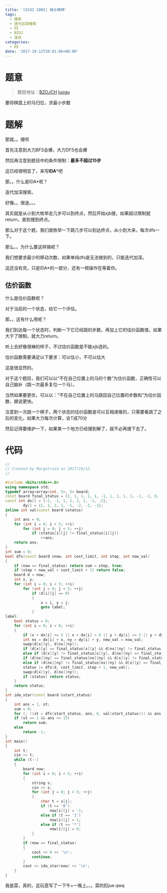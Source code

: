 ```yaml
---
title: '[SCOI 2005] 骑士精神'
tags:
  - 搜索
  - 迭代加深搜索
  - OI
  - BZOJ
  - 洛谷
categories:
  - OI
date: '2017-10-12T20:01:06+08:00'
---
```


# 题意

> 题目地址：[BZOJCH](https://ruanx.pw/bzojch/p/1085.html)  [luogu](https://daniu.luogu.org/problem/show?pid=2324)

要将棋盘上的马归位，求最小步数

<!--more-->

# 题解

那就。。搜呗

首先注意到大力BFS会爆，大力DFS也会爆

然后再注意到题目中的条件限制：**最多不超过15步**

这已经很明显了，来写**IDA***吧

那。。什么是IDA*呢？

迭代加深搜索。

好像。。很迷。。。

其实就是从小到大枚举走几步可以到终点，然后开始xjb搜，如果超过限制就return，直到搜到终点。

那么对于这个题，我们就枚举一下跳几步可以到达终点，从小到大来，每次dfs一下。

那么。。为什么要这样搞呢？

我们想要求最少的移动次数，如果单纯dfs是无法做到的，只能迭代加深。

这还没有完，只是IDA*的一部分，还有一顿操作在等着你。

## 估价函数

什么是估价函数呢？

对于当前的一个状态，给它一个评估。

那。。这有什么用呢？

我们到达每一个状态时，判断一下它已经跳的步数，再加上它的估价函数值，如果大于了限制，就大力return。

听上去好像很棒的样子，不过估价函数是不能xjb选的。

估价函数需要满足以下要求：可以估小，不可以估大

这是很显然的。

对于这个题目，我们可以以“不在自己位置上的马的个数”为估价函数，正确性可以自己脑补（跳一次最多复位一个马）。

当然如果要更优，可以以：“不在自己位置上的马跳回自己位置的步数和”为估价函数，据说更快。

注意到一次跳一个棋子，两个状态的估价函数是可以互相递推的，只需要看跳了之后的变化，如果大力每次计算，会T成70分

然后记得要维护一下，如果某一个地方已经搜到解了，就不必再搜下去了。

# 代码

``` cpp
//
// Created by Margatroid on 2017/10/12.
//

#include <bits/stdc++.h>
using namespace std;
typedef array<array<int, 5>, 5> board;
const board final_status = {1, 1, 1, 1, 1, -1, 1, 1, 1, 1, -1, -1, 0, 1, 1, -1, -1, -1, -1, 1, -1, -1, -1, -1, -1};
const int dx[] = {-2, -1, 1, 2, 2, 1, -1, -2},
        dy[] = {1, 2, 2, 1, -1, -2, -2, -1};
inline int val(const board &status)
{
    int ans = 0;
    for (int i = 0; i < 5; ++i)
        for (int j = 0; j < 5; ++j)
            if (status[i][j] != final_status[i][j])
                ++ans;
    return ans;
}
int sum = 0;
bool dfs(const board &now, int cost_limit, int step, int now_val)
{
    if (now == final_status) return sum = step, true;
    if (step + now_val > cost_limit + 1) return false;
    board d = now;
    int x, y;
    for (int i = 0; i < 5; ++i)
        for (int j = 0; j < 5; ++j)
            if (d[i][j] == 0)
            {
                x = i, y = j;
                goto label;
            }
label:
    bool status = 0;
    for (int i = 0; i < 8; ++i)
    {
        if (x + dx[i] >= 5 || x + dx[i] < 0 || y + dy[i] >= 5 || y + dy[i] < 0) continue;
        int nx = dx[i] + x, ny = dy[i] + y, new_val = now_val;
        swap(d[x][y], d[nx][ny]);
        if (d[x][y] == final_status[x][y] && d[nx][ny] != final_status[x][y]) --new_val;
        else if (d[x][y] != final_status[x][y], d[nx][ny] == final_status[x][y]) ++new_val;
        if (d[nx][ny] == final_status[nx][ny] && d[x][y] != final_status[nx][ny]) --new_val;
        else if (d[nx][ny] != final_status[nx][ny] && d[x][y] == final_status[nx][ny])++new_val;
        status |= dfs(d, cost_limit, step + 1, new_val);
        swap(d[x][y], d[nx][ny]);
        if (status) return status;
    }
    return status;
}
int ida_star(const board &start_status)
{
    int ans = 1, st;
    sum = 0;
    for (; !(st = dfs(start_status, ans, 0, val(start_status))) && ans <= 15; ++ans);
    if (st == 1 && ans <= 15)
        return sum;
    else
        return -1;
}
int main()
{
    int t;
    cin >> t;
    while (t--)
    {
        board now;
        for (int i = 0; i < 5; ++i)
        {
            string s;
            cin >> s;
            for (int j = 0; j < 5; ++j)
            {
                char t = s[j];
                if (t == '0')
                    now[i][j] = -1;
                else if (t == '1')
                    now[i][j] = 1;
                else if (t == '*')
                    now[i][j] = 0;
            }
        }
        if (now == final_status)
        {
            cout << 0 << '\n';
            continue;
        }
        cout << ida_star(now) << '\n';
    }
}
```

我是菜，真的，这玩意写了一下午+一晚上。。。菜的扣jue qwq
